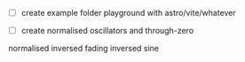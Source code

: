 - [ ] create example folder playground with astro/vite/whatever
- [ ] create normalised oscillators and through-zero


normalised inversed fading inversed sine
